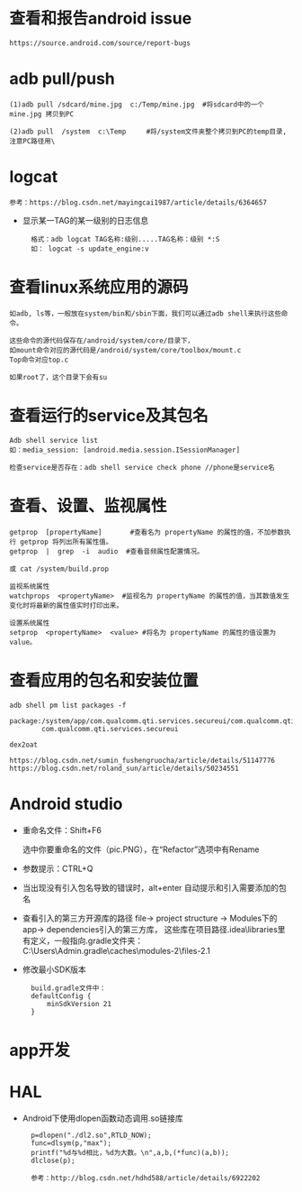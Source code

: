 
# 查看和报告android issue #

    https://source.android.com/source/report-bugs

# adb pull/push #

    (1)adb pull /sdcard/mine.jpg  c:/Temp/mine.jpg  #将sdcard中的一个mine.jpg 拷贝到PC
    
    (2)adb pull  /system  c:\Temp     #将/system文件夹整个拷贝到PC的temp目录,注意PC路径用\

# logcat #

    参考：https://blog.csdn.net/mayingcai1987/article/details/6364657

- 显示某一TAG的某一级别的日志信息
    
        格式：adb logcat TAG名称:级别.....TAG名称：级别 *:S
        如： logcat -s update_engine:v  

# 查看linux系统应用的源码 #
    
    如adb, ls等，一般放在system/bin和/sbin下面，我们可以通过adb shell来执行这些命令。 

    这些命令的源代码保存在/android/system/core/目录下，
    如mount命令对应的源代码是/android/system/core/toolbox/mount.c
    Top命令对应top.c
    
    如果root了，这个目录下会有su

# 查看运行的service及其包名 #

    Adb shell service list
    如：media_session: [android.media.session.ISessionManager]

    检查service是否存在：adb shell service check phone //phone是service名

# 查看、设置、监视属性 #

    getprop  [propertyName]       #查看名为 propertyName 的属性的值，不加参数执行 getprop 将列出所有属性值。
    getprop  |  grep  -i  audio  #查看音频属性配置情况。
    
    或 cat /system/build.prop
    
    监视系统属性
    watchprops  <propertyName>  #监视名为 propertyName 的属性的值，当其数值发生变化时将最新的属性值实时打印出来。
    
    设置系统属性
    setprop  <propertyName>  <value> #将名为 propertyName 的属性的值设置为 value。
    
# 查看应用的包名和安装位置 #

    adb shell pm list packages -f
    
    package:/system/app/com.qualcomm.qti.services.secureui/com.qualcomm.qti.services.secureui.apk=
            com.qualcomm.qti.services.secureui

    dex2oat

    https://blog.csdn.net/sumin_fushengruocha/article/details/51147776
    https://blog.csdn.net/roland_sun/article/details/50234551

# Android studio #

- 重命名文件：Shift+F6

    选中你要重命名的文件（pic.PNG），在“Refactor”选项中有Rename

- 参数提示：CTRL+Q

- 当出现没有引入包名导致的错误时，alt+enter 自动提示和引入需要添加的包名

- 查看引入的第三方开源库的路径
        file-> project structure -> Modules下的app-> dependencies引入的第三方库， 
        这些库在项目路径\.idea\libraries里有定义，一般指向.gradle文件夹：
        C:\Users\Admin\.gradle\caches\modules-2\files-2.1

- 修改最小SDK版本

        build.gradle文件中：
        defaultConfig {
            minSdkVersion 21
        }

# app开发 #


# HAL #

- Android下使用dlopen函数动态调用.so链接库

        p=dlopen("./dl2.so",RTLD_NOW);
        func=dlsym(p,"max");
        printf("%d与%d相比，%d为大数。\n",a,b,(*func)(a,b));
        dlclose(p);
        
        参考：http://blog.csdn.net/hdhd588/article/details/6922202
